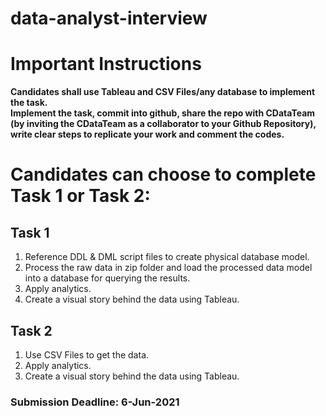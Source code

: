 # data-analyst-interview
  
# Important Instructions
**Candidates shall use Tableau and CSV Files/any database to implement the task.**  
**Implement the task, commit into github, share the repo with CDataTeam (by inviting the CDataTeam as a collaborator to your Github Repository), write clear steps to replicate your work and comment the codes.**  

# Candidates can choose to complete Task 1 or Task 2:
## Task 1
1. Reference DDL & DML script files to create physical database model.
2. Process the raw data in zip folder and load the processed data model into a database for querying the results. 
3. Apply analytics.
4. Create a visual story behind the data using Tableau.

## Task 2
1. Use CSV Files to get the data.
2. Apply analytics.
3. Create a visual story behind the data using Tableau.

### Submission Deadline: 6-Jun-2021
